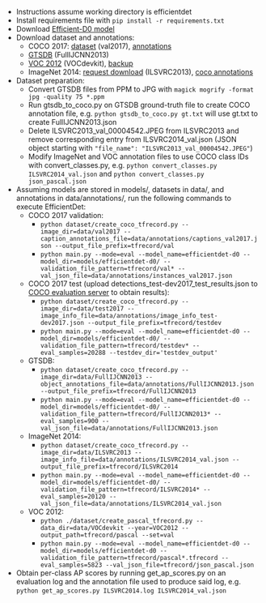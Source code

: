 - Instructions assume working directory is efficientdet
- Install requirements file with `pip install -r requirements.txt`
- Download [Efficient-D0 model](https://storage.googleapis.com/cloud-tpu-checkpoints/efficientdet/coco/efficientdet-d0.tar.gz)
- Download dataset and annotations:
    - COCO 2017: [dataset](http://images.cocodataset.org/zips/val2017.zip) (val2017),
    [annotations](http://images.cocodataset.org/annotations/annotations_trainval2017.zip)
    - [GTSDB](https://sid.erda.dk/public/archives/ff17dc924eba88d5d01a807357d6614c/FullIJCNN2013.zip) (FullIJCNN2013)
    - [VOC 2012](http://host.robots.ox.ac.uk/pascal/VOC/voc2012/VOCtrainval_11-May-2012.tar) (VOCdevkit),
    [backup](http://pjreddie.com/media/files/VOCtrainval_11-May-2012.tar)
    - ImageNet 2014: [request download](http://image-net.org/signup.php) (ILSVRC2013),
    [coco annotations](https://s3.amazonaws.com/images.cocodataset.org/external/external_ILSVRC2014.zip)
- Dataset preparation:
    - Convert GTSDB files from PPM to JPG with `magick mogrify -format jpg -quality 75 *.ppm`
    - Run gtsdb_to_coco.py on GTSDB ground-truth file to create COCO annotation file,
    e.g. `python gtsdb_to_coco.py gt.txt` will use gt.txt to create FullIJCNN2013.json
    - Delete ILSVRC2013_val_00004542.JPEG from ILSVRC2013 and remove corresponding entry from ILSVRC2014_val.json
    (JSON object starting with `"file_name": "ILSVRC2013_val_00004542.JPEG"`)
    - Modify ImageNet and VOC annotation files to use COCO class IDs with convert_classes.py,
    e.g. `python convert_classes.py ILSVRC2014_val.json` and `python convert_classes.py json_pascal.json`
- Assuming models are stored in models/, datasets in data/, and annotations in data/annotations/, run the following
commands to execute EfficientDet:
    - COCO 2017 validation:
        - `python dataset/create_coco_tfrecord.py --image_dir=data/val2017 --caption_annotations_file=data/annotations/captions_val2017.json --output_file_prefix=tfrecord/val`
        - `python main.py --mode=eval --model_name=efficientdet-d0 --model_dir=models/efficientdet-d0/ --validation_file_pattern=tfrecord/val* --val_json_file=data/annotations/instances_val2017.json`
    - COCO 2017 test (upload detections_test-dev2017_test_results.json to
    [COCO evaluation server](https://competitions.codalab.org/competitions/20794#participate) to obtain results):
        - `python dataset/create_coco_tfrecord.py --image_dir=data/test2017 --image_info_file=data/annotations/image_info_test-dev2017.json --output_file_prefix=tfrecord/testdev`
        - `python main.py --mode=eval --model_name=efficientdet-d0 --model_dir=models/efficientdet-d0/ --validation_file_pattern=tfrecord/testdev* --eval_samples=20288 --testdev_dir='testdev_output'`
    - GTSDB:
        - `python dataset/create_coco_tfrecord.py --image_dir=data/FullIJCNN2013 --object_annotations_file=data/annotations/FullIJCNN2013.json --output_file_prefix=tfrecord/FullIJCNN2013`
        - `python main.py --mode=eval --model_name=efficientdet-d0 --model_dir=models/efficientdet-d0/ --validation_file_pattern=tfrecord/FullIJCNN2013* --eval_samples=900 --val_json_file=data/annotations/FullIJCNN2013.json`
    - ImageNet 2014:
        - `python dataset/create_coco_tfrecord.py --image_dir=data/ILSVRC2013 --image_info_file=data/annotations/ILSVRC2014_val.json --output_file_prefix=tfrecord/ILSVRC2014`
        - `python main.py --mode=eval --model_name=efficientdet-d0 --model_dir=models/efficientdet-d0/ --validation_file_pattern=tfrecord/ILSVRC2014* --eval_samples=20120 --val_json_file=data/annotations/ILSVRC2014_val.json`
    - VOC 2012:
        - `python ./dataset/create_pascal_tfrecord.py --data_dir=data/VOCdevkit --year=VOC2012 --output_path=tfrecord/pascal --set=val`
        - `python main.py --mode=eval --model_name=efficientdet-d0 --model_dir=models/efficientdet-d0 --validation_file_pattern=tfrecord/pascal*.tfrecord --eval_samples=5823 --val_json_file=tfrecord/json_pascal.json`
- Obtain per-class AP scores by running get_ap_scores.py on an evaluation log and the annotation file used to
produce said log, e.g. `python get_ap_scores.py ILSVRC2014.log ILSVRC2014_val.json`
